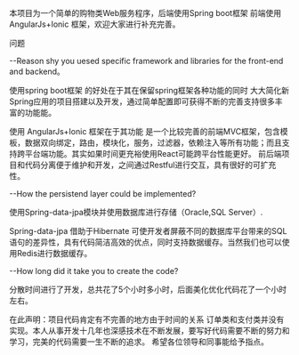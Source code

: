 本项目为一个简单的购物类Web服务程序，后端使用Spring boot框架 前端使用 AngularJs+Ionic 框架，欢迎大家进行补充完善。  

问题  

--Reason shy you uesed specific framework and libraries for the front-end and backend。  

使用spring boot框架 的好处在于其在保留spring框架各种功能的同时 大大简化新Spring应用的项目搭建以及开发，通过简单配置即可获得不断的完善支持很多丰富的功能能。  

使用 AngularJs+Ionic 框架在于其功能 是一个比较完善的前端MVC框架，包含模板，数据双向绑定，路由，模块化，服务，过滤器，依赖注入等所有功能；而且支持跨平台端功能。其实如果时间更充裕使用React可能跨平台性能更好。
  前后端项目和代码分离便于维护和开发，之间通过Restful进行交互，具有很好的可扩充性。  
  
--How the persistend layer could be implemented?  

使用Spring-data-jpa模块并使用数据库进行存储（Oracle,SQL Server）.  

Spring-data-jpa 借助于Hibernate 可使开发者屏蔽不同的数据库平台带来的SQL语句的差异性，具有代码简洁高效的优点，同时支持数据缓存。当然我们也可以使用Redis进行数据缓存。  


--How long did it take you to create the code?  

分散时间进行了开发，总共花了5个小时多小时，后面美化优化代码花了一个小时左右。  


在此声明：项目代码肯定有不完善的地方由于时间的关系 订单类和支付类并没有实现。本人从事开发十几年也深感技术在不断发展，要写好代码需要不断的努力和学习，完美的代码需要一生不断的追求。
          希望各位领导和同事能给予指点。
